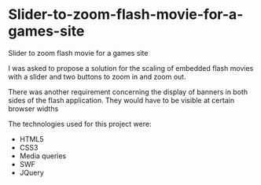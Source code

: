 # Slider-to-zoom-flash-movie-for-a-games-site
Slider to zoom flash movie for a games site

<p>I was asked to propose a solution for the scaling of embedded flash movies with a 
slider and two buttons to zoom in and zoom out.</p>

<p>There was another requirement concerning the display of banners in both sides of the flash application. 
They would have to be visible at certain browser widths</p>

<p>The technologies used for this project were:</p>
<ul>
<li>HTML5</li>
<li>CSS3</li>
<li>Media queries</li>
<li>SWF</li>
<li>JQuery</li>
</ul>
